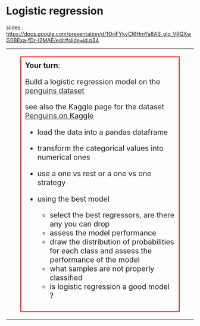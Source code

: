 # Logistic regression

slides : <https://docs.google.com/presentation/d/1OrjFYkvCI6HmYa8AS_glq_VRQXwG0BExa-fDr-l2MAE/edit#slide=id.p34>


---

<div style="width: 80%; margin: 20px auto; border: 2px solid red;  padding: 10px; text-align: left; font-size : 1.4em">
<strong>Your turn</strong>:

Build a logistic regression model on the [penguins dataset](https://github.com/allisonhorst/palmerpenguins/tree/main?tab=readme-ov-file)

see also the Kaggle page for the dataset [Penguins on Kaggle](https://www.kaggle.com/datasets/parulpandey/palmer-archipelago-antarctica-penguin-data)

- load the data into a pandas dataframe
- transform the categorical values into numerical ones



- use a one vs rest or a one vs one strategy

- using the best model
  - select the best regressors, are there any you can drop
  - assess the model performance
  - draw the distribution of probabilities for each class and assess the performance of the model
  - what samples are not properly classified
  - is logistic regression a good model ?


</div>

---

